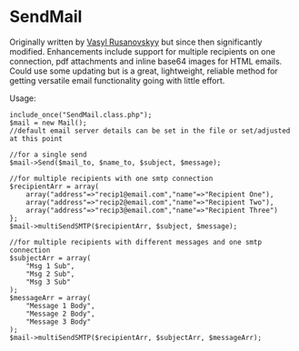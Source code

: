 # SendMail

Originally written by [Vasyl Rusanovskyy](https://github.com/Rusanovskyy) but since then significantly modified. Enhancements include support for multiple recipients on one connection, pdf attachments and inline base64 images for HTML emails. Could use some updating but is a great, lightweight, reliable method for getting versatile email functionality going with little effort.

 
Usage:

 

    include_once("SendMail.class.php");
    $mail = new Mail();
    //default email server details can be set in the file or set/adjusted at this point

    //for a single send
    $mail->Send($mail_to, $name_to, $subject, $message);

    //for multiple recipients with one smtp connection
    $recipientArr = array(
		array("address"=>"recip1@email.com","name"=>"Recipient One"),
		array("address"=>"recip2@email.com","name"=>"Recipient Two"),
		array("address"=>"recip3@email.com","name"=>"Recipient Three")
	};
    $mail->multiSendSMTP($recipientArr, $subject, $message);

    //for multiple recipients with different messages and one smtp connection
    $subjectArr = array(
		"Msg 1 Sub",
		"Msg 2 Sub",
		"Msg 3 Sub"
	);
    $messageArr = array(
		"Message 1 Body",
		"Message 2 Body",
		"Message 3 Body"
	);
    $mail->multiSendSMTP($recipientArr, $subjectArr, $messageArr);
